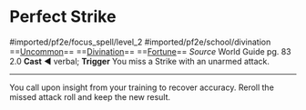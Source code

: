 # Perfect Strike
#imported/pf2e/focus_spell/level_2 #imported/pf2e/school/divination 
==[Uncommon](uncommon.md)== ==[Divination](divination.md)== ==[Fortune](fortune.md)==
*Source* World Guide pg. 83 2.0
**Cast** ◄ verbal; **Trigger** You miss a Strike with an unarmed attack.

---
You call upon insight from your training to recover accuracy. Reroll the missed attack roll and keep the new result.